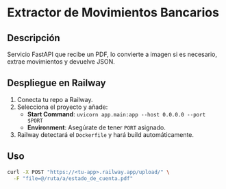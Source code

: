 # Extractor de Movimientos Bancarios

## Descripción
Servicio FastAPI que recibe un PDF, lo convierte a imagen si es necesario, extrae movimientos y devuelve JSON.

## Despliegue en Railway
1. Conecta tu repo a Railway.
2. Selecciona el proyecto y añade:
   - **Start Command**: `uvicorn app.main:app --host 0.0.0.0 --port $PORT`
   - **Environment**: Asegúrate de tener `PORT` asignado.
3. Railway detectará el `Dockerfile` y hará build automáticamente.

## Uso
```bash
curl -X POST "https://<tu-app>.railway.app/upload/" \
  -F "file=@/ruta/a/estado_de_cuenta.pdf"

